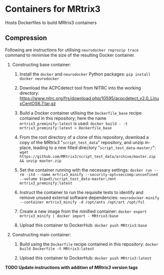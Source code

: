 # Containers for MRtrix3

Hosts Dockerfiles to build MRtrix3 containers

## Compression

Following are instructions for utilising `neurodocker reprozip trace` command to minimise the size of the resulting Docker container.

1. Constructing base container:

    1.  Install the `docker` and `neurodocker` Python packages:
        `pip install docker neurodocker`
    
    1.  Download the ACPCdetect tool from NITRC into the working directory:
        https://www.nitrc.org/frs/download.php/10595/acpcdetect_v2.0_LinuxCentOS6.7.tar.gz

    1.  Build a Docker container utilising the `Dockerfile_base` recipe contained in this repository; here the name `mrtrix3_preminify:latest` is used:
        `docker build - -t mrtrix3_preminify:latest < Dockerfile_base`

    1.  From the root directory of a clone of this repository, download a copy of the *MRtrix3* "`script_test_data`" repository, and unzip in-place, leading to a new filled directory "`script_test_data-master/`":
        `wget https://github.com/MRtrix3/script_test_data/archive/master.zip && unzip master.zip`

    1.  Set the container running with the necessary settings:
        `docker run --rm -itd --name mrtrix3_minify --security-opt=seccomp:unconfined --volume $(pwd)/script_test_data-master:/mnt mrtrix3_preminify:latest`

    1.  Instruct the container to run the requisite tests to identify and remove unused external software dependencies:
        `neurodocker-minify --container mrtrix3_minify -d /opt/ants /opt/art /opt/fsl`

    1.  Create a new image from the minified container:
        `docker export mrtrix3_minify | docker import - MRtrix3:base`

    1.  Upload this container to DockerHub:
        `docker push MRtrix3:base`

1. Constructing main container:

    1.  Build using the `Dockerfile` recipe contained in this repository:
        `docker build Dockerfile -t MRtrix3:latest`

    1.  Upload this container to DockerHub:
        `docker push MRtrix3:latest`

**TODO Update instructions with addition of *MRtrix3* version tags**

